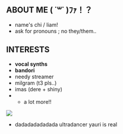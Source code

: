## ABOUT ME ( ˙꒳˙ )ﾌｧ！？
- name's chi / liam!
- ask for pronouns ; no they/them..

## INTERESTS
- __vocal synths__ 
- __bandori__
- needy streamer
- milgram (t3 pls..)
- imas (dere + shiny)
- + a lot more!!

![](https://masarada.carrd.co/assets/images/image07.gif?v=c3f55b2e)
- dadadadadadada ultradancer yauri is real
